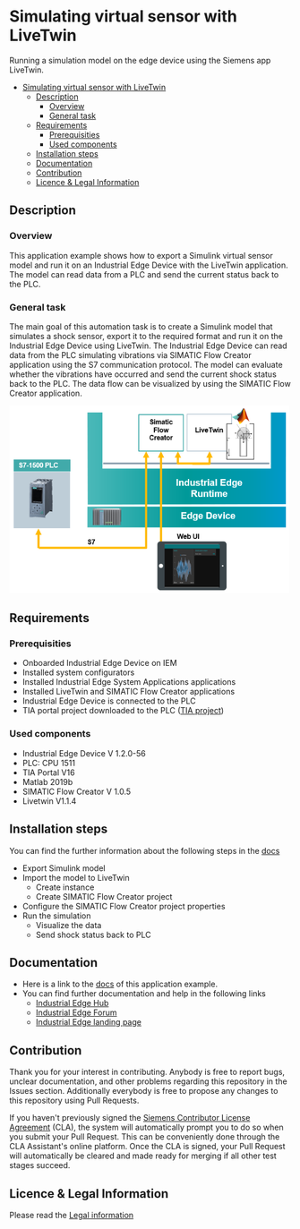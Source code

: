 # Simulating virtual sensor with LiveTwin

Running a simulation model on the edge device using the Siemens app LiveTwin. 

- [Simulating virtual sensor with LiveTwin](#simulating-virtual-sensor-with-livetwin)
  - [Description](#description)
    - [Overview](#overview)
    - [General task](#general-task)
  - [Requirements](#requirements)
    - [Prerequisities](#prerequisities)
    - [Used components](#used-components)
  - [Installation steps](#installation-steps)
  - [Documentation](#documentation)
  - [Contribution](#contribution)
  - [Licence & Legal Information](#licence--legal-information)

## Description


###  Overview
This application example shows how to export a Simulink virtual sensor model and run it on an Industrial Edge Device with the LiveTwin application. The model can read data from a PLC and send the current status back to the PLC. 

### General task
The main goal of this automation task is to create a Simulink model that simulates a shock sensor, export it to the required format and run it on the Industrial Edge Device using LiveTwin. The Industrial Edge Device can read data from the PLC simulating vibrations via  SIMATIC Flow Creator application using the S7 communication protocol. The model can evaluate whether the vibrations have occurred and send the current shock status back to the PLC. The data flow can be visualized by using the SIMATIC Flow Creator application.


<img src="docs/graphics/livetwin_task.PNG" width="500"/>

## Requirements

###  Prerequisities

- Onboarded Industrial Edge Device on IEM
- Installed system configurators
- Installed Industrial Edge System Applications applications
- Installed LiveTwin and SIMATIC Flow Creator applications
- Industrial Edge Device is connected to the PLC 
- TIA portal project downloaded to the PLC ([TIA project](src/Shock_detection1500.zip))


### Used components

- Industrial Edge Device V 1.2.0-56
- PLC: CPU 1511
- TIA Portal V16 
- Matlab 2019b
- SIMATIC Flow Creator V 1.0.5
- Livetwin V1.1.4



## Installation steps
You can find the further information about the following steps in the [docs](docs/Installation.md)
- Export Simulink model 
- Import the model to LiveTwin  
  - Create instance
  - Create SIMATIC Flow Creator project
- Configure the SIMATIC Flow Creator project properties
- Run the simulation 
  - Visualize the data 
  - Send shock status back to PLC

## Documentation
- Here is a link to the [docs](docs/) of this application example.
- You can find further documentation and help in the following links
  - [Industrial Edge Hub](https://iehub.eu1.edge.siemens.cloud/#/documentation)
  - [Industrial Edge Forum](https://www.siemens.com/industrial-edge-forum)
  - [Industrial Edge landing page](https://new.siemens.com/global/en/products/automation/topic-areas/industrial-edge/simatic-edge.html)
  
## Contribution

Thank you for your interest in contributing. Anybody is free to report bugs, unclear documentation, and other problems regarding this repository in the Issues section.
Additionally everybody is free to propose any changes to this repository using Pull Requests.

If you haven't previously signed the [Siemens Contributor License Agreement](https://cla-assistant.io/industrial-edge/) (CLA), the system will automatically prompt you to do so when you submit your Pull Request. This can be conveniently done through the CLA Assistant's online platform. Once the CLA is signed, your Pull Request will automatically be cleared and made ready for merging if all other test stages succeed.

## Licence & Legal Information
Please read the [Legal information](LICENSE.md)
